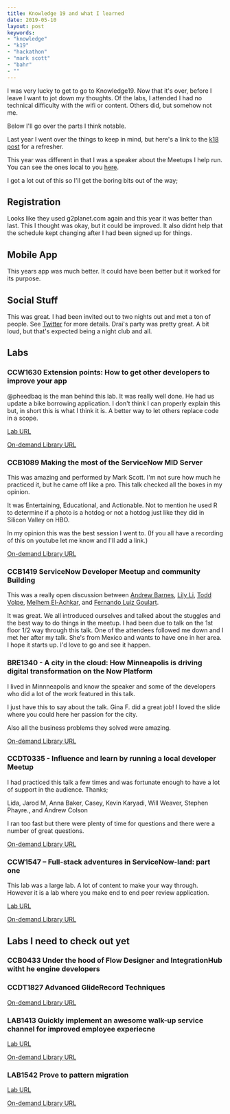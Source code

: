 ```yaml
---
title: Knowledge 19 and what I learned
date: 2019-05-10
layout: post
keywords:
- "knowledge"
- "k19"
- "hackathon"
- "mark scott"
- "bahr"
- ""
---
```


I was very lucky to get to go to Knowledge19.  Now that it's over, before I leave I want to jot down my thoughts.
Of the labs, I attended I had no technical difficulty with the wifi or content.  Others did, but somehow not me.

<!--more-->

Below I'll go over the parts I think notable.

Last year I went over the things to keep in mind, but here's a link to the [k18 post](/k18) for a refresher.

This year was different in that I was a speaker about the Meetups I help run.  You can see the ones local to you [here](https://www.meetup.com/pro/servicenowdevprogram/).

I got a lot out of this so I'll get the boring bits out of the way;

## Registration

Looks like they used g2planet.com again and this year it was better than last.  This I thought was okay, but it could be improved.  It also didnt help that the schedule kept changing after I had been signed up for things.

## Mobile App

This years app was much better.  It could have been better but it worked for its purpose.  

## Social Stuff

This was great.  I had been invited out to two nights out and met a ton of people.  See [Twitter](https://twitter.com/phxdev/status/1125984190359465985) for more details.  Drai's party was pretty great.  A bit loud, but that's expected being a night club and all.

## Labs

### CCW1630 Extension points: How to get other developers to improve your app

@pheedbaq is the man behind this lab.  It was really well done.  He had us update a bike borrowing application.  I don't think I can properly explain this but, in short this is what I think it is.   A better way to let others replace code in a scope.

[Lab URL](https://developer.servicenow.com/app.do#!/event/knowledge19/CCW1630)

[On-demand Library URL](https://community.servicenow.com/community?id=community_article&sys_id=5c66ef9cdb9d3b0422e0fb2439961903)

### CCB1089 Making the most of the ServiceNow MID Server

This was amazing and performed by Mark Scott.  I'm not sure how much he practiced it, but he came off like a pro.  This talk checked all the boxes in my opinion.

It was Entertaining, Educational, and Actionable.  Not to mention he used R to determine if a photo is a hotdog or not a hotdog just like they did in Silicon Valley on HBO.  

In my opinion this was the best session I went to.  (If you all have a recording of this on youtube let me know and I'll add a link.)

[On-demand Library URL](https://community.servicenow.com/community?id=community_article&sys_id=6246e75cdb9d3b0422e0fb2439961979)

### CCB1419 ServiceNow Developer Meetup and community Building

This was a really open discussion between 
[Andrew Barnes](https://www.meetup.com/RDU-ServiceNow-Developer-Meetup/members/215745765/profile/), 
[Lily Li](https://www.meetup.com/Orlando-ServiceNow-Developer-Meetup/members/212809016/profile), 
[Todd Volpe](https://www.meetup.com/South-Florida-ServiceNow-Developer-Meetup/members/189027559/profile/), 
[Melhem El-Achkar](https://www.meetup.com/Munchen-ServiceNow-Developer-Meetup/members/203263765/profile/),
and [Fernando Luiz Goulart](https://www.meetup.com/Sao-Paulo-ServiceNow-Developer-Meetup/members/189217600/profile/).

It was great.  We all introduced ourselves and talked about the stuggles and the best way to do things in the meetup.  I had been due to talk on the 1st floor 1/2 way through this talk.  One of the attendees followed me down and I met her after my talk.  She's from Mexico and wants to have one in her area.  I hope it starts up.  I'd love to go and see it happen.

### BRE1340 - A city in the cloud: How Minneapolis is driving digital transformation on the Now Platform

I lived in Minnneapolis and know the speaker and some of the developers who did a lot of the work featured in this talk.

I just have this to say about the talk.  Gina F. did a great job!  I loved the slide where you could here her passion for the city.

Also all the business problems they solved were amazing.

[On-demand Library URL](https://community.servicenow.com/community?id=community_article&sys_id=4846235cdb9d3b0422e0fb24399619e2)

### CCDT0335 - Influence and learn by running a local developer Meetup

I had practiced this talk a few times and was fortunate enough to have a lot of support in the audience.  Thanks;

Lida,
Jarod M,
Anna Baker,
Casey, 
Kevin Karyadi,
Will Weaver,
Stephen Phayre., and
Andrew Colson

I ran too fast but there were plenty of time for questions and there were a number of great questions.

[On-demand Library URL](https://community.servicenow.com/community?id=community_article&sys_id=d246a75cdb9d3b0422e0fb24399619a5)

### CCW1547 – Full-stack adventures in ServiceNow-land: part one

This lab was a large lab.  A lot of content to make your way through.  However it is a lab where you make end to end peer review application.

[Lab URL](https://developer.servicenow.com/app.do#!/event/knowledge19/CCW1547)

[On-demand Library URL](https://community.servicenow.com/community?id=community_article&sys_id=b3462f5cdb9d3b0422e0fb2439961953)

## Labs I need to check out yet

### CCB0433 Under the hood of Flow Designer and IntegrationHub witht he engine developers

### CCDT1827 Advanced GlideRecord Techniques

[On-demand Library URL](https://community.servicenow.com/community?id=community_article&sys_id=7e66abdcdb9d3b0422e0fb243996190d)

### LAB1413 Quickly implement an awesome walk-up service channel for improved employee experiecne

[Lab URL](https://developer.servicenow.com/app.do#!/event/knowledge19/LAB1413)

[On-demand Library URL](https://community.servicenow.com/community?id=community_article&sys_id=b056639cdb9d3b0422e0fb243996193d)

### LAB1542 Prove to pattern migration

[Lab URL](https://developer.servicenow.com/app.do#!/event/knowledge19/LAB1542)

[On-demand Library URL](https://community.servicenow.com/community?id=community_article&sys_id=6866ef9cdb9d3b0422e0fb24399619c2)
